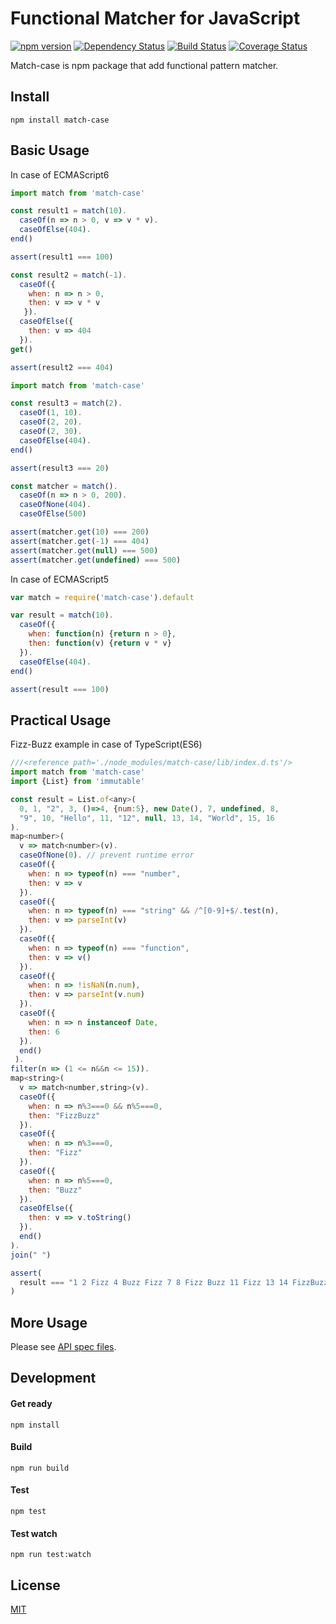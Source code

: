 Functional Matcher for JavaScript
==============================
[![npm version](https://badge.fury.io/js/match-case.svg)](https://badge.fury.io/js/match-case)
[![Dependency Status](https://david-dm.org/namikingsoft/match-case.svg)](https://david-dm.org/namikingsoft/match-case)
[![Build Status](https://travis-ci.org/namikingsoft/match-case.svg?branch=master)](https://travis-ci.org/namikingsoft/match-case)
[![Coverage Status](https://coveralls.io/repos/namikingsoft/match-case/badge.svg?branch=master&service=github)](https://coveralls.io/github/namikingsoft/match-case?branch=master)

Match-case is npm package that add functional pattern matcher.



Install
------------------------------

```
npm install match-case
```


Basic Usage
------------------------------
In case of ECMAScript6

```javascript
import match from 'match-case'

const result1 = match(10).
  caseOf(n => n > 0, v => v * v).
  caseOfElse(404).
end()

assert(result1 === 100)

const result2 = match(-1).
  caseOf({
    when: n => n > 0,
    then: v => v * v
   }).
  caseOfElse({
    then: v => 404
  }).
get()

assert(result2 === 404)

import match from 'match-case'

const result3 = match(2).
  caseOf(1, 10).
  caseOf(2, 20).
  caseOf(2, 30).
  caseOfElse(404).
end()

assert(result3 === 20)

const matcher = match().
  caseOf(n => n > 0, 200).
  caseOfNone(404).
  caseOfElse(500)

assert(matcher.get(10) === 200)
assert(matcher.get(-1) === 404)
assert(matcher.get(null) === 500)
assert(matcher.get(undefined) === 500)
```

In case of ECMAScript5

```javascript
var match = require('match-case').default

var result = match(10).
  caseOf({
    when: function(n) {return n > 0},
    then: function(v) {return v * v}
  }).
  caseOfElse(404).
end()

assert(result === 100)
```


Practical Usage
------------------------------
Fizz-Buzz example in case of TypeScript(ES6)

```javascript
///<reference path='./node_modules/match-case/lib/index.d.ts'/>
import match from 'match-case'
import {List} from 'immutable'

const result = List.of<any>(
  0, 1, "2", 3, ()=>4, {num:5}, new Date(), 7, undefined, 8,
  "9", 10, "Hello", 11, "12", null, 13, 14, "World", 15, 16
).
map<number>(
  v => match<number>(v).
  caseOfNone(0). // prevent runtime error
  caseOf({
    when: n => typeof(n) === "number",
    then: v => v
  }).
  caseOf({
    when: n => typeof(n) === "string" && /^[0-9]+$/.test(n),
    then: v => parseInt(v)
  }).
  caseOf({
    when: n => typeof(n) === "function",
    then: v => v()
  }).
  caseOf({
    when: n => !isNaN(n.num),
    then: v => parseInt(v.num)
  }).
  caseOf({
    when: n => n instanceof Date,
    then: 6
  }).
  end()
 ).
filter(n => (1 <= n&&n <= 15)).
map<string>(
  v => match<number,string>(v).
  caseOf({
    when: n => n%3===0 && n%5===0,
    then: "FizzBuzz"
  }).
  caseOf({
    when: n => n%3===0,
    then: "Fizz"
  }).
  caseOf({
    when: n => n%5===0,
    then: "Buzz"
  }).
  caseOfElse({
    then: v => v.toString()
  }).
  end()
).
join(" ")

assert(
  result === "1 2 Fizz 4 Buzz Fizz 7 8 Fizz Buzz 11 Fizz 13 14 FizzBuzz"
)
```


More Usage
------------------------------
Please see [API spec files](./test/api).


Development
------------------------------

#### Get ready

```
npm install
```

#### Build

```
npm run build
```

#### Test

```
npm test
```

#### Test watch

```
npm run test:watch
```


License
------------------------------
[MIT](./LICENSE)

